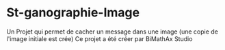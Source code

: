 # St-ganographie-Image
Un Projet qui permet de cacher un message dans une image (une copie de l'image initiale est crée)
Ce projet a été créer par BiMathAx Studio
  
